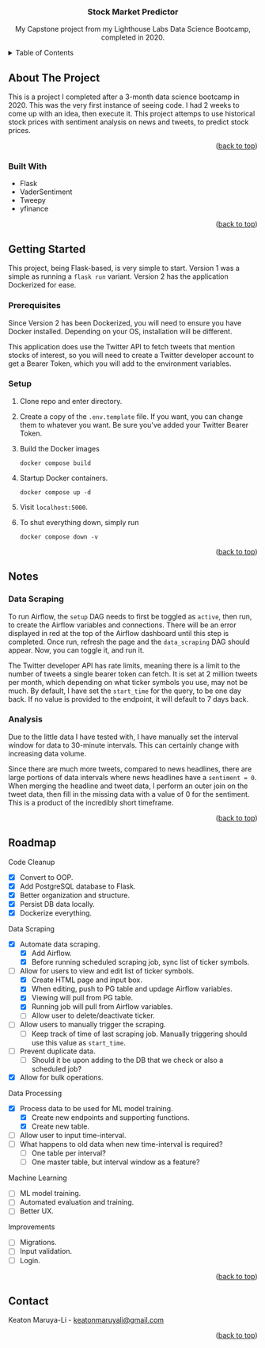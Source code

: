 <div align="center">
  <h3 align="center">Stock Market Predictor</h3>

  <p align="center">
    My Capstone project from my Lighthouse Labs Data Science Bootcamp, completed in 2020.
  </p>
</div>



<!-- TABLE OF CONTENTS -->
<details>
  <summary>Table of Contents</summary>
  <ol>
    <li>
      <a href="#about-the-project">About The Project</a>
      <ul>
        <li><a href="#built-with">Built With</a></li>
      </ul>
    </li>
    <li>
      <a href="#getting-started">Getting Started</a>
      <ul>
        <li><a href="#prerequisites">Prerequisites</a></li>
        <li><a href="#installation">Setup</a></li>
      </ul>
    </li>
    <li><a href="#notes">Notes</a></li>
    <li><a href="#roadmap">Roadmap</a></li>
    <li><a href="#contact">Contact</a></li>
  </ol>
</details>



<!-- ABOUT THE PROJECT -->
## About The Project

This is a project I completed after a 3-month data science bootcamp in 2020. This was the
very first instance of seeing code. I had 2 weeks to come up with an idea, then execute it.
This project attemps to use historical stock prices with sentiment analysis on news and tweets, to predict stock prices.


<p align="right">(<a href="#readme-top">back to top</a>)</p>



### Built With

* Flask
* VaderSentiment
* Tweepy
* yfinance

<p align="right">(<a href="#readme-top">back to top</a>)</p>



<!-- GETTING STARTED -->
## Getting Started

This project, being Flask-based, is very simple to start. Version 1 was a simple as running
a `flask run` variant. Version 2 has the application Dockerized for ease.

### Prerequisites

Since Version 2 has been Dockerized, you will need to ensure you have Docker installed.
Depending on your OS, installation will be different.

This application does use the Twitter API to fetch tweets that mention stocks of interest,
so you will need to create a Twitter developer account to get a Bearer Token, which you
will add to the environment variables.

### Setup

1. Clone repo and enter directory.

2. Create a copy of the `.env.template` file. If you want, you can change them to whatever
you want. Be sure you've added your Twitter Bearer Token.

3. Build the Docker images
   ```
   docker compose build
   ```

4. Startup Docker containers.
   ```
   docker compose up -d
   ```

5. Visit `localhost:5000`.

6. To shut everything down, simply run
   ```
   docker compose down -v
   ```

<p align="right">(<a href="#readme-top">back to top</a>)</p>



## Notes

### Data Scraping

To run Airflow, the `setup` DAG needs to first be toggled as `active`, then run, to create
the Airflow variables and connections. There will be an error displayed in red at the top
of the Airflow dashboard until this step is completed. Once run, refresh the page and the
`data_scraping` DAG should appear. Now, you can toggle it, and run it.

The Twitter developer API has rate limits, meaning there is a limit to the number of tweets
a single bearer token can fetch. It is set at 2 million tweets per month, which depending on
what ticker symbols you use, may not be much. By default, I have set the `start_time` for
the query, to be one day back. If no value is provided to the endpoint, it will default to
7 days back.


### Analysis

Due to the little data I have tested with, I have manually set the interval window for data
to 30-minute intervals. This can certainly change with increasing data volume.

Since there are much more tweets, compared to news headlines, there are large portions of
data intervals where news headlines have a `sentiment = 0`. When merging the headline and 
tweet data, I perform an outer join on the tweet data, then fill in the missing data with
a value of 0 for the sentiment. This is a product of the incredibly short timeframe.

<p align="right">(<a href="#readme-top">back to top</a>)</p>



<!-- ROADMAP -->
## Roadmap

Code Cleanup
- [x] Convert to OOP.
- [x] Add PostgreSQL database to Flask.
- [x] Better organization and structure.
- [x] Persist DB data locally.
- [x] Dockerize everything.

Data Scraping
- [x] Automate data scraping.
  - [x] Add Airflow.
  - [x] Before running scheduled scraping job, sync list of ticker symbols.
- [ ] Allow for users to view and edit list of ticker symbols.
  - [x] Create HTML page and input box.
  - [x] When editing, push to PG table and updage Airflow variables.
  - [x] Viewing will pull from PG table.
  - [x] Running job will pull from Airflow variables.
  - [ ] Allow user to delete/deactivate ticker.
- [ ] Allow users to manually trigger the scraping.
  - [ ] Keep track of time of last scraping job. Manually triggering should use
  this value as `start_time`.
- [ ] Prevent duplicate data.
  - [ ] Should it be upon adding to the DB that we check or also a scheduled job?
- [x] Allow for bulk operations.

Data Processing
- [x] Process data to be used for ML model training.
  - [x] Create new endpoints and supporting functions.
  - [x] Create new table.
- [ ] Allow user to input time-interval.
- [ ] What happens to old data when new time-interval is required?
  - [ ] One table per interval?
  - [ ] One master table, but interval window as a feature?

Machine Learning
- [ ] ML model training.
- [ ] Automated evaluation and training.
- [ ] Better UX.

Improvements
- [ ] Migrations.
- [ ] Input validation.
- [ ] Login.

<p align="right">(<a href="#readme-top">back to top</a>)</p>



<!-- CONTACT -->
## Contact

Keaton Maruya-Li - keatonmaruyali@gmail.com


<p align="right">(<a href="#readme-top">back to top</a>)</p>
